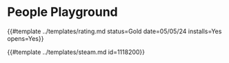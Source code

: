 # People Playground

{{#template ../templates/rating.md status=Gold date=05/05/24 installs=Yes opens=Yes}}

{{#template ../templates/steam.md id=1118200}}
